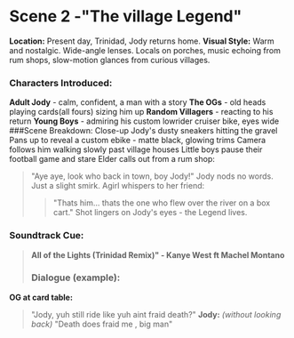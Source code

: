 # Scene 2 -"The village Legend"
**Location:** Present day, Trinidad, Jody returns home.
**Visual Style:** Warm and nostalgic.
Wide-angle lenses. Locals on porches, music echoing from rum shops, slow-motion glances from curious villages.
### Characters Introduced:
**Adult Jody** - calm, confident, a man with a story
**The OGs** - old heads playing cards(all fours) sizing him up
**Random Villagers** - reacting to his return
**Young Boys** - admiring his custom lowrider cruiser bike, eyes wide
###Scene Breakdown:
Close-up Jody's dusty sneakers hitting the gravel 
Pans up to reveal a custom ebike - matte black, glowing trims
Camera follows him walking slowly past village houses
Little boys pause their football game and stare
Elder calls out from a rum shop:
>"Aye aye, look who back in town, boy Jody!"
>Jody nods no words. Just a slight smirk.
>Agirl whispers to her friend:
>>"Thats him... thats the one who flew over the river on a box cart."
>>Shot lingers on Jody's eyes - the Legend lives.
### Soundtrack Cue:
> **All of the Lights (Trinidad Remix)" - Kanye West ft Machel Montano**
> ### Dialogue (example):
**OG at card table:**
>"Jody, yuh still ride like yuh aint fraid death?"
>**Jody:**
>*(without looking back)*
>"Death does fraid me , big man"
>
